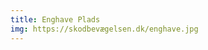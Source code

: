 ```yaml
---
title: Enghave Plads
img: https://skodbevægelsen.dk/enghave.jpg
---
```


<!-- Lorem ipsum dolor sit amet consectetur adipisicing elit. Architecto accusantium praesentium eius, ut atque fuga culpa, similique sequi cum eos quis dolorum.